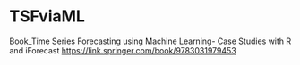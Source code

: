 # TSFviaML
Book_Time Series Forecasting using Machine Learning- Case Studies with R and iForecast
https://link.springer.com/book/9783031979453

